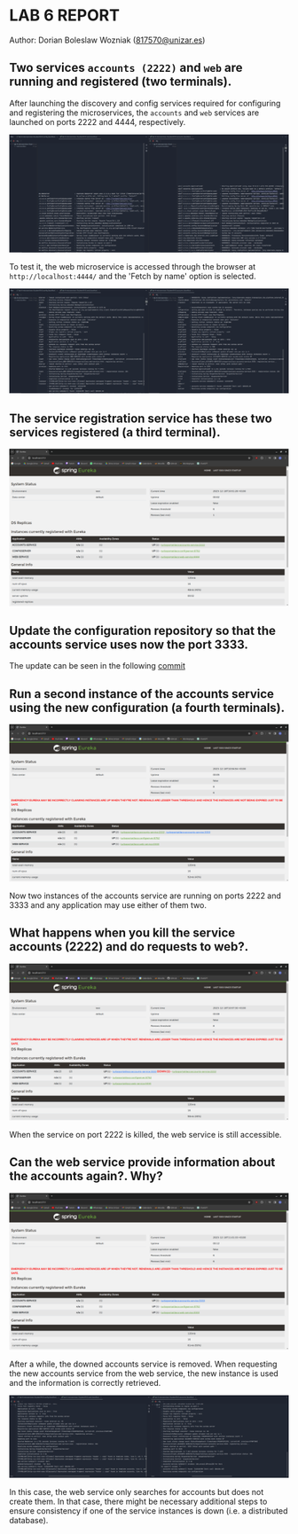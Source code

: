 # LAB 6 REPORT

Author: Dorian Boleslaw Wozniak (817570@unizar.es)

## Two services `accounts (2222)` and `web` are running and registered (two terminals).

After launching the discovery and config services required for configuring and registering the microservices, the
`accounts` and `web` services are launched on ports 2222 and 4444, respectively.

![](./images/services-running.png)

To test it, the web microservice is accessed through the browser at `http://localhost:4444/` and the 'Fetch by name'
option is selected.

![](./images/services-working.png)

## The service registration service has these two services registered (a third terminal).

![](./images/eureka-registered-service.png)

## Update the configuration repository so that the accounts service uses now the port 3333.

The update can be seen in the following [commit](https://github.com/GryzleeVEVO/lab6-microservices-config-repo/commit/20bc12ba6a94ef1030662270f6456740ea050851)

## Run a second instance of the accounts service using the new configuration (a fourth terminals).

![](./images/eureka-two-account-services.png)

Now two instances of the accounts service are running on ports 2222 and 3333 and any application may use either of them two.

## What happens when you kill the service accounts (2222) and do requests to web?. 

![](./images/eureka-first-instance-down.png)

When the service on port 2222 is killed, the web service is still accessible.

## Can the web service provide information about the accounts again?. Why?

![](./images/eureka-final.png)

After a while, the downed accounts service is removed. When requesting the new accounts service from the web service,
the new instance is used and the information is correctly retrieved.

![](./images/web-service-solicits-new-accounts.png)

In this case, the web service only searches for accounts but does not create them. In that case, there might be necessary
additional steps to ensure consistency if one of the service instances is down (i.e. a distributed database).